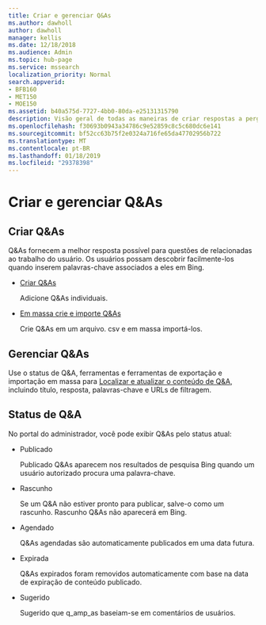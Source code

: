 ```yaml
---
title: Criar e gerenciar Q&As
ms.author: dawholl
author: dawholl
manager: kellis
ms.date: 12/18/2018
ms.audience: Admin
ms.topic: hub-page
ms.service: mssearch
localization_priority: Normal
search.appverid:
- BFB160
- MET150
- MOE150
ms.assetid: b40a575d-7727-4bb0-80da-e25131315790
description: Visão geral de todas as maneiras de criar respostas a perguntas frequentes no portal de administração de pesquisa da Microsoft
ms.openlocfilehash: f30693b0943a34786c9e52859c8c5c680dc6e141
ms.sourcegitcommit: bf52cc63b75f2e0324a716fe65da47702956b722
ms.translationtype: MT
ms.contentlocale: pt-BR
ms.lasthandoff: 01/18/2019
ms.locfileid: "29378398"
---
```

# <a name="create-and-manage-qas"></a>Criar e gerenciar Q&As

## <a name="create-qas"></a>Criar Q&As

Q&As fornecem a melhor resposta possível para questões de relacionadas ao trabalho do usuário. Os usuários possam descobrir facilmente-los quando inserem palavras-chave associados a eles em Bing.
  
- [Criar Q&As](create-qas.md)
    
    Adicione Q&As individuais.
    
- [Em massa crie e importe Q&As](bulk-create-qas.md)
    
    Crie Q&As em um arquivo. csv e em massa importá-los.
    
## <a name="manage-qas"></a>Gerenciar Q&As

Use o status de Q&A, ferramentas e ferramentas de exportação e importação em massa para [Localizar e atualizar o conteúdo de Q&A](manage-qas.md), incluindo título, resposta, palavras-chave e URLs de filtragem.
  
## <a name="qa-status"></a>Status de Q&A

No portal do administrador, você pode exibir Q&As pelo status atual:
  
- Publicado 
    
    Publicado Q&As aparecem nos resultados de pesquisa Bing quando um usuário autorizado procura uma palavra-chave.
    
- Rascunho 
    
    Se um Q&A não estiver pronto para publicar, salve-o como um rascunho. Rascunho Q&As não aparecerá em Bing.
    
- Agendado
    
    Q&As agendadas são automaticamente publicados em uma data futura.
    
- Expirada
    
    Q&As expirados foram removidos automaticamente com base na data de expiração de conteúdo publicado.
    
- Sugerido
    
    Sugerido que q_amp_as baseiam-se em comentários de usuários.

  

